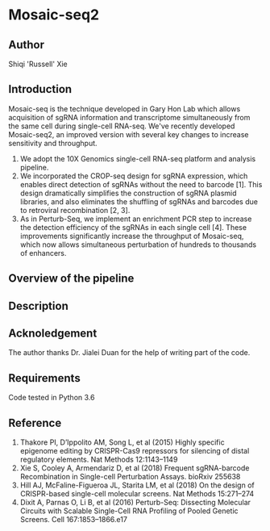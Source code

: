 # Mosaic-seq2

## Author
Shiqi 'Russell' Xie

## Introduction
Mosaic-seq is the technique developed in Gary Hon Lab which allows acquisition of sgRNA information and transcriptome simultaneously from the same cell during single-cell RNA-seq. We've recently developed Mosaic-seq2, an improved version with several key changes to increase sensitivity and throughput.
1. We adopt the 10X Genomics single-cell RNA-seq platform and analysis pipeline.
2. We incorporated the CROP-seq design for sgRNA expression, which enables direct detection of sgRNAs without the need to barcode [1]. This design dramatically simplifies the construction of sgRNA plasmid libraries, and also eliminates the shuffling of sgRNAs and barcodes due to retroviral recombination [2, 3]. 
3. As in Perturb-Seq, we implement an enrichment PCR step to increase the detection efficiency of the sgRNAs in each single cell [4]. These improvements significantly increase the throughput of Mosaic-seq, which now allows simultaneous perturbation of hundreds to thousands of enhancers.

## Overview of the pipeline

## Description

## Acknoledgement
The author thanks Dr. Jialei Duan for the help of writing part of the code.

## Requirements
Code tested in Python 3.6

## Reference
1. 	Thakore PI, D’Ippolito AM, Song L, et al (2015) Highly specific epigenome editing by CRISPR-Cas9 repressors for silencing of distal regulatory elements. Nat Methods 12:1143–1149
2. 	Xie S, Cooley A, Armendariz D, et al (2018) Frequent sgRNA-barcode Recombination in Single-cell Perturbation Assays. bioRxiv 255638
3. 	Hill AJ, McFaline-Figueroa JL, Starita LM, et al (2018) On the design of CRISPR-based single-cell molecular screens. Nat Methods 15:271–274
4. 	Dixit A, Parnas O, Li B, et al (2016) Perturb-Seq: Dissecting Molecular Circuits with Scalable Single-Cell RNA Profiling of Pooled Genetic Screens. Cell 167:1853–1866.e17
